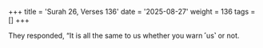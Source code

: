 +++
title = 'Surah 26, Verses 136'
date = '2025-08-27'
weight = 136
tags = []
+++

They responded, “It is all the same to us whether you warn ˹us˺ or not.